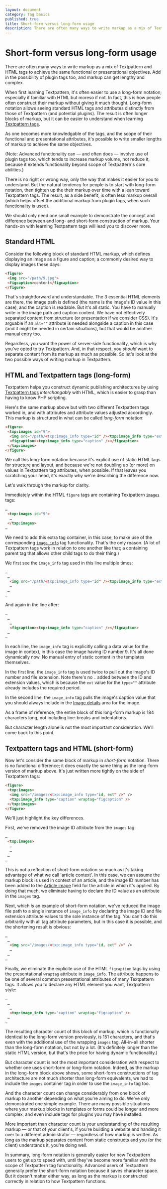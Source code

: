 ```yaml
---
layout: document
category: Tag basics
published: true
title: Short-form versus long-form usage
description: There are often many ways to write markup as a mix of Textpattern and HTML tags to achieve the same objectives. The  approach taken often changes as one becomes more familiar with building Textpattern templates.  
---
```


# Short-form versus long-form usage

There are often many ways to write markup as a mix of Textpattern and HTML tags to achieve the same functional or presentational objectives. Add in the possibility of plugin tags too, and markup can get lengthy and complex. 

When first learning Textpattern, it's often easier to use a long-form notation; especially if familiar with HTML but moreso if not. In fact, this is how people often construct their markup without giving it much thought. Long-form notation allows seeing standard HTML tags and attributes distinctly from those of Textpattern (and potential plugins). The result is often longer blocks of markup, but it can be easier to understand when learning [Textpattern tags](https://docs.textpattern.io/tags/). 

As one becomes more knowledgable of the tags, and the scope of their functional and presentational attributes, it's possible to write smaller lengths of markup to achieve the same objectives. 

(Note: Advanced functionality can — and often does — involve use of plugin tags too, which tends to increase markup volume, not reduce it, because it extends functionality beyond scope of Textpattern's core abilities.) 

There is no right or wrong way, only the way that makes it easier for you to understand. But the natural tendency for people is to start with long-form notation, then tighten up the their markup over time with a lean toward Textpattern tags. The result, as a side benefit, is often less markup overall (which helps offset the additional markup from plugin tags, when such functionality is used). 

We should only need one small example to demonstrate the concept and difference between and long- and short-form construction of markup. Your hands-on with learning Textpattern tags will lead you to discover more.

## Standard HTML

Consider the following block of standard HTML markup, which defines displaying an image as a figure and caption; a commonly desired way to display images these days:

~~~ html
<figure>
 <img src="/path/9.jpg">
 <figcaption>content</figcaption>
</figure>
~~~  

That's straightforward and understandable. The 3 essential HTML elements are there, the image path is defined (the name is the image's ID value in this case), and the caption is readable. But it's all static. You have to manually write in the image path and caption content. We have not effectively separated content from structure (or presentation if we consider CSS). It's arguable if an `alt=""` attribute is needed alongside a caption in this case (and it might be needed in certain situations), but that would be another manual entry too.

Regardless, you want the power of server-side functionality, which is why you've opted to try Textpattern. And, in that respect, you _should_ want to separate content from its markup as much as possible. So let's look at the two possible ways of writing markup in Textpattern.

## HTML and Textpattern tags (long-form) 

Textpattern helps you construct dynamic publishing architectures by using [Textpattern tags](https://docs.textpattern.io/tags/) _interchangably_ with HTML, which is easier to grasp than having to know PHP scripting.

Here's the same markup above but with two different Textpattern tags worked in, and with attributes and attribute values adjusted accordingly. This markup is structured in what can be called _long-form_ notation:

~~~ html
<figure>
 <txp:images id="9">
  <img src="/path/<txp:image_info type="id" /><txp:image_info type="ext" />" />
  <figcaption><txp:image_info type="caption" /></figcaption>
 </txp:images>
</figure>
~~~

We call this long-form notation because it's explicit use of static HTML tags for structure and layout, and because we're not doubling up (or more) on values in Textpattern tag attributes, when possible. If that leaves you scratching your head, it's exactly why we're describing the difference now.

Let's walk through the markup for clarity.

Immediately within the HTML `figure` tags are containing Textpattern [`images`](https://docs.textpattern.io/tags/images) tags:

~~~ html
…
 <txp:images id="9">
  …
 </txp:images>
…
~~~

We need to add this extra tag container, in this case, to make use of the corresponding [`image_info`](https://docs.textpattern.io/tags/image_info) tag functionality. That's the only reason. (A lot of Textpattern tags work in relation to one another like that; a containing parent tag that allows other child tags to do their thing.)

We first see the `image_info` tag used in this line multiple times:

~~~ html
…
 …
  <img src="/path/<txp:image_info type="id" /><txp:image_info type="ext" />" />
  …
 …
…
~~~ 

And again in the line after:

~~~ html
…
 …
  …
  <figcaption><txp:image_info type="caption" /></figcaption>
 …
…
~~~

In each line, the `image_info` tag is explicitly calling a data value for the image in context, in this case the image having ID number 9. It's all done dynamically now. No manual entry of static content in the templates themselves.

In the first line, the `image_info` tag is used twice to pull out the image's ID number and file extension. Note there's no `.` added between the ID and extension values, which is because the `ext` value for the `type=""` attribute already includes the required period.

In the second line, the `image_info` tag pulls the image's caption value that you should always include in the [Image details](https://docs.textpattern.io/administration/images-panel) area for the image.

As a frame of reference, the entire block of this long-form markup is 184 characters long, not including line-breaks and indentations. 

But character length alone is not the most important consideration. We'll come back to this point. 

## Textpattern tags and HTML (short-form)

Now let's consider the same block of markup in _short-form_ notation. There is no functional difference; it does exactly the same thing as the long-form version of markup above. It's just written more tightly on the side of Textpattern tags:   

~~~ html
<figure>
 <txp:images>
  <img src="/images/<txp:image_info type="id, ext" />" />
  <txp:image_info type="caption" wraptag="figcaption" />
 </txp:images>
</figure>
~~~

We'll just highlight the key differences.

First, we've removed the image ID attribute from the `images` tag: 

~~~ html
…
 <txp:images>
  …
  …
 …
…
~~~

This is not a reflection of short-form notation so much as it's taking advantage of what we call 'article context'. In this case, we can assume the markup block is used in context of an article, and the image ID number has been added to the [Article image](https://docs.textpattern.io/administration/write-panel#article-image) field for the article in which it's applied. By doing that much, we eliminate having to declare the ID value as an attribute in the `images` tag.

Next, which _is_ an example of short-form notation, we've reduced the image file path to a single instance of `image_info` by declaring the image ID and file extension attribute values to the sole instance of the tag. You can't do this arbitrarily with all tag attribute parameters, but in this case it is possible, and the shortening result is obvious:

~~~ html
…
 …
  <img src="/images/<txp:image_info type="id, ext" />" />
  …
 …
…
~~~

Finally, we eliminate the explicite use of the HTML `figcaption` tags by using the presentational `wraptag` attribute in `image_info`. The attribute happens to be one of several common presentational attributes of many Textpattern tags. It allows you to declare any HTML element you want, Textpattern style:

~~~ html
…
 …
  …
  <txp:image_info type="caption" wraptag="figcaption" />
 …
…
~~~

The resulting character count of this block of markup, which is functionally identical to the long-form version previously, is    151 characters, and that's even with the additional use of the wrapping `images` tag. All-in-all shorter than the long-form notation, but not by a lot. (It's definitely longer than the static HTML version, but that's the price for having dynamic functionality.)

But character count is not the most important consideration with respect to whether one uses short-form or long-form notation. Indeed, as the markup in the long-form block above shows, some short-form constructions of tag architecture are not much shorter than long-form equivalents, we had to include the `images` container tag in order to use the `image_info` tag too. 

And the character count can change considerably from one block of markup to another depending on what you're aiming to do. We've only demonstrated one simple example. There are many possible situations where your markup blocks in templates or forms could be longer and more complex, and even include tags for plugins you may have installed.

More important than character count is your understanding of the resulting markup — or that of your client's, if you're building a website and handing it over to a different administrator — regardless of how markup is written. As long as the markup separates content from static constructs and you (or the client) understands it, you're doing well.

In summary, long-form notation is generally easier for new Textpattern users to get up to speed with, until they've become more familiar with the scope of Textpattern tag functionality. Advanced users of Textpattern generally prefer the short-form notation because it saves character space. But it doesn't matter either way, as long as the markup is constructed correctly in relation to how Textpattern functions. 

